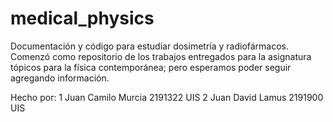 # medical_physics
Documentación y código para estudiar dosimetría y radiofármacos. 
Comenzó como repositorio de los trabajos entregados para la asignatura tópicos para la física contemporánea; pero esperamos 
poder seguir agregando información.


Hecho por:
1  Juan Camilo Murcia    2191322 UIS
2  Juan David Lamus      2191900 UIS
